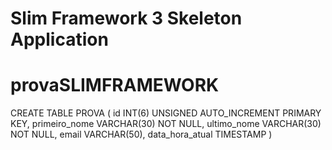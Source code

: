 # Slim Framework 3 Skeleton Application
# provaSLIMFRAMEWORK
CREATE TABLE PROVA (
id INT(6) UNSIGNED AUTO_INCREMENT PRIMARY KEY,
primeiro_nome VARCHAR(30) NOT NULL,
ultimo_nome VARCHAR(30) NOT NULL,
email VARCHAR(50),
data_hora_atual TIMESTAMP
)
